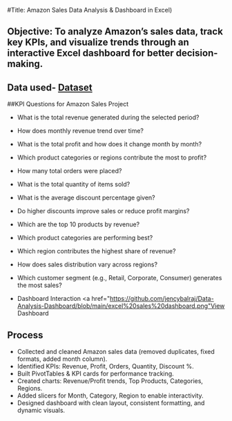 #Title: Amazon Sales Data Analysis & Dashboard in Excel)
## Objective: To analyze Amazon’s sales data, track key KPIs, and visualize trends through an interactive Excel dashboard for better decision-making.

## Data used- <a href= "https://github.com/jencybalraj/Data-Analysis-Dashboard/blob/main/Amazon_Sales_Data%20.xlsx">Dataset</a>

##KPI Questions for Amazon Sales Project
- What is the total revenue generated during the selected period?
- How does monthly revenue trend over time?
- What is the total profit and how does it change month by month?
- Which product categories or regions contribute the most to profit?
- How many total orders were placed?
- What is the total quantity of items sold?
- What is the average discount percentage given?
- Do higher discounts improve sales or reduce profit margins?
- Which are the top 10 products by revenue?
- Which product categories are performing best?
- Which region contributes the highest share of revenue?
- How does sales distribution vary across regions?
- Which customer segment (e.g., Retail, Corporate, Consumer) generates the most sales?

- Dashboard Interaction <a href="https://github.com/jencybalraj/Data-Analysis-Dashboard/blob/main/excel%20sales%20dashboard.png"View  Dashboard</a>
## Process
- Collected and cleaned Amazon sales data (removed duplicates, fixed formats, added month column).
- Identified KPIs: Revenue, Profit, Orders, Quantity, Discount %.
- Built PivotTables & KPI cards for performance tracking.
- Created charts: Revenue/Profit trends, Top Products, Categories, Regions.
- Added slicers for Month, Category, Region to enable interactivity.
- Designed dashboard with clean layout, consistent formatting, and dynamic visuals.
